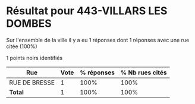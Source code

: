 # Résultat pour 443-VILLARS LES DOMBES

Sur l'ensemble de la ville il y a eu 1 réponses dont 1 réponses avec une rue citée (100%)

1 points noirs identifiés

| Rue | Vote | % réponses | % Nb rues cités|
|-----|------|------------|----------------|
| RUE DE BRESSE | 1 | 100% | 100%|
| **Total** | 1 | 100% | 100%|
